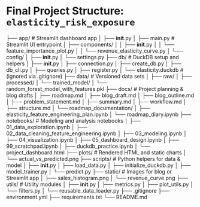 # Final Project Structure: `elasticity_risk_exposure`

├── app/                            # Streamlit dashboard app
│   ├── __init__.py
│   ├── main.py                     # Streamlit UI entrypoint
│   ├── components/
│   │   ├── __init__.py
│   │   └── feature_importance_plot.py
│   │   └── revenue_elasticity_curve.py
│   └── config/
│       ├── __init__.py
│       └── settings.py
├── db/                             # DuckDB setup and helpers
│   ├── __init__.py
│   ├── connection.py
│   ├── create_db.py
│   ├── db_cli.py
│   ├── queries.py
│   ├── register.py
│   └── elasticity.duckdb           # (ignored via .gitignore)
├── data/                           # Versioned data sets
│   ├── raw/
│   ├── processed/
│   └── trained_model/
│       └── random_forest_model_with_features.pkl
├── docs/                           # Project planning & blog drafts
│   ├── roadmap.md
│   ├── blog_draft.md
│   ├── blog_outline.md
│   ├── problem_statement.md
│   ├── summary.md
│   ├── workflow.md
│   ├── structure.md
│   └── roadmap_documentation/
│       ├── elasticity_feature_engineering_plan.ipynb
│       └── roadmap_diary.ipynb
├── notebooks/                      # Modeling and analysis notebooks
│   ├── 01_data_exploration.ipynb
│   ├── 02_data_cleaning_feature_engineering.ipynb
│   ├── 03_modeling.ipynb
│   ├── 04_visualization.ipynb
│   ├── 05_dashboard_design.ipynb
│   ├── 99_scratchpad.ipynb
│   ├── duckdb_practice.ipynb
│   └── project_dashboard.html
├── plots/                          # Rendered HTML and static charts
│   └── actual_vs_predicted.png
├── scripts/                        # Python helpers for data & model
│   ├── __init__.py
│   ├── load_data.py
│   ├── initialize_duckdb.py
│   ├── model_trainer.py
│   └── predict.py
├── static/                         # Images for blog or Streamlit app
│   ├── sales_histogram.png
│   └── revenue_curve.png
├── utils/                          # Utility modules
│   ├── __init__.py
│   ├── metrics.py
│   ├── plot_utils.py
│   └── filters.py
│   └── reusable_data_loader.py
├── .gitignore
├── environment.yml
├── requirements.txt
└── README.md